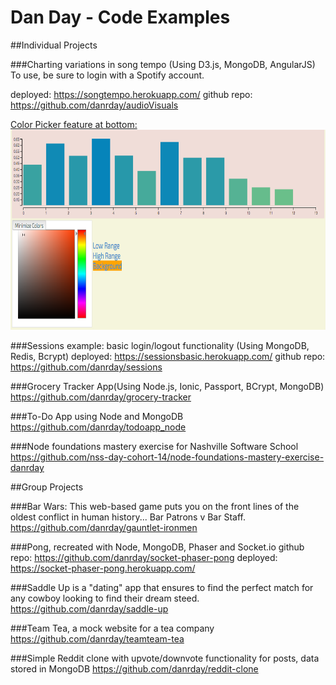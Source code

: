 # Dan Day - Code Examples

##Individual Projects

###Charting variations in song tempo (Using D3.js, MongoDB, AngularJS)
To use, be sure to login with a Spotify account.

deployed: https://songtempo.herokuapp.com/
github repo: https://github.com/danrday/audioVisuals

[Color Picker feature at bottom:](/colorpicker.png)<br><img src="/colorpicker.png" height="320">

###Sessions example: basic login/logout functionality (Using MongoDB, Redis, Bcrypt)
deployed: https://sessionsbasic.herokuapp.com/
github repo: https://github.com/danrday/sessions

###Grocery Tracker App(Using Node.js, Ionic, Passport, BCrypt, MongoDB)
https://github.com/danrday/grocery-tracker

###To-Do App using Node and MongoDB
https://github.com/danrday/todoapp_node

###Node foundations mastery exercise for Nashville Software School
https://github.com/nss-day-cohort-14/node-foundations-mastery-exercise-danrday


##Group Projects

###Bar Wars: This web-based game puts you on the front lines of the oldest conflict in human history... Bar Patrons v Bar Staff.
https://github.com/danrday/gauntlet-ironmen

###Pong, recreated with Node, MongoDB, Phaser and Socket.io
github repo: https://github.com/danrday/socket-phaser-pong
deployed: https://socket-phaser-pong.herokuapp.com/

###Saddle Up is a "dating" app that ensures to find the perfect match for any cowboy looking to find their dream steed.
https://github.com/danrday/saddle-up

###Team Tea, a mock website for a tea company
https://github.com/danrday/teamteam-tea

###Simple Reddit clone with upvote/downvote functionality for posts, data stored in MongoDB
https://github.com/danrday/reddit-clone
